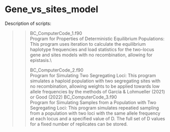 # Gene_vs_sites_model
Description of scripts:

>>BC_ComputerCode_1.f90\
Program for Properties of Deterministic Equilibrium Populations: This program uses iteration to calculate the equilibrium haplotype frequencies and load statistics for the two-locus gene and sites models with no recombination, allowing for epistasis.\
>>
>>BC_ComputerCode_2.f90\
>>Program for Simulating Two Segregating Loci: This program simulates a haploid population with two segregating sites with no recombination, allowing weights to be applied towards low allele frequencies by the methods of Garcia & Lohmueller (2021) or Good (2022)
>>BC_ComputerCode_3.f90\
>>Program for Simulating Samples from a Population with Two Segregating Loci: This program simulates repeatied sampling from a population with two loci with the same allele frequency at each locus and a specified value of  D. The full set of D values for a fixed number of replicates can be stored.
